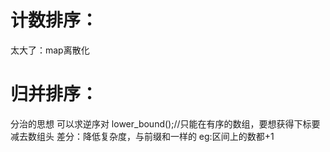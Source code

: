 # 计数排序：
太大了：map离散化
# 归并排序：
分治的思想
可以求逆序对
lower_bound();//只能在有序的数组，要想获得下标要减去数组头
差分：降低复杂度，与前缀和一样的
eg:区间上的数都+1